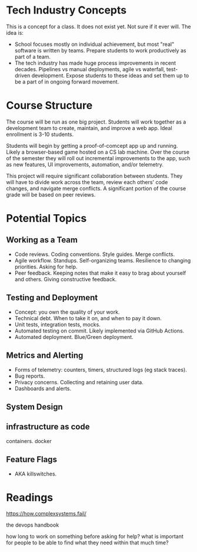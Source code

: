 # Tech Industry Concepts

This is a concept for a class. It does not exist yet. Not sure if it ever will. The idea is:

- School focuses mostly on individual achievement, but most "real" software is written by teams. Prepare students to work productively as part of a team.
- The tech industry has made huge process improvements in recent decades. Pipelines vs manual deployments, agile vs waterfall, test-driven development. Expose students to these ideas and set them up to be a part of in ongoing forward movement.

# Course Structure

The course will be run as one big project. Students will work together as a development team to create, maintain, and improve a web app. Ideal enrollment is 3-10 students. 

Students will begin by getting a proof-of-comcept app up and running. Likely a browser-based game hosted on a CS lab machine. Over the course of the semester they will roll out incremental improvements to the app, such as new features, UI improvements, automation, and/or telemetry.

This project will require significant collaboration between students. They will have to divide work across the team, review each others' code changes, and navigate merge conflicts. A significant portion of the course grade will be based on peer reviews.

# Potential Topics 

## Working as a Team

- Code reviews. Coding conventions. Style guides. Merge conflicts.
- Agile workflow. Standups. Self-organizing teams. Resilience to changing priorities. Asking for help.
- Peer feedback. Keeping notes that make it easy to brag about yourself and others. Giving constructive feedback.

## Testing and Deployment

- Concept: you own the quality of your work. 
- Technical debt. When to take it on, and when to pay it down.
- Unit tests, integration tests, mocks.
- Automated testing on commit. Likely implemented via GitHub Actions.
- Automated deployment. Blue/Green deployment.

## Metrics and Alerting

- Forms of telemetry: counters, timers, structured logs (eg stack traces). 
- Bug reports.
- Privacy concerns. Collecting and retaining user data. 
- Dashboards and alerts.

## System Design

## infrastructure as code

containers. docker

## Feature Flags

- AKA killswitches.

# Readings

https://how.complexsystems.fail/

the devops handbook

how long to work on something before asking for help? what is important for people to be able to find what they need within that much time?

